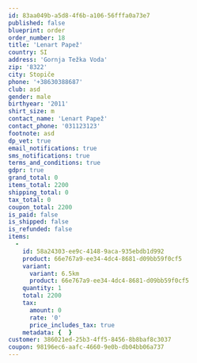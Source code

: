 ```yaml
---
id: 83aa049b-a5d8-4f6b-a106-56fffa0a73e7
published: false
blueprint: order
order_number: 18
title: 'Lenart Papež'
country: SI
address: 'Gornja Težka Voda'
zip: '8322'
city: Stopiče
phone: '+38630388687'
club: asd
gender: male
birthyear: '2011'
shirt_size: m
contact_name: 'Lenart Papež'
contact_phone: '031123123'
footnote: asd
dp_vet: true
email_notifications: true
sms_notifications: true
terms_and_conditions: true
gdpr: true
grand_total: 0
items_total: 2200
shipping_total: 0
tax_total: 0
coupon_total: 2200
is_paid: false
is_shipped: false
is_refunded: false
items:
  -
    id: 58a24303-ee9c-4148-9aca-935ebdb1d992
    product: 66e767a9-ee34-4dc4-8681-d09bb59f0cf5
    variant:
      variant: 6.5km
      product: 66e767a9-ee34-4dc4-8681-d09bb59f0cf5
    quantity: 1
    total: 2200
    tax:
      amount: 0
      rate: '0'
      price_includes_tax: true
    metadata: {  }
customer: 386021ed-25b3-4ff5-8456-8b8baf8c3037
coupon: 98196ec6-aafc-4660-9e0b-db04bb06a737
---
```

